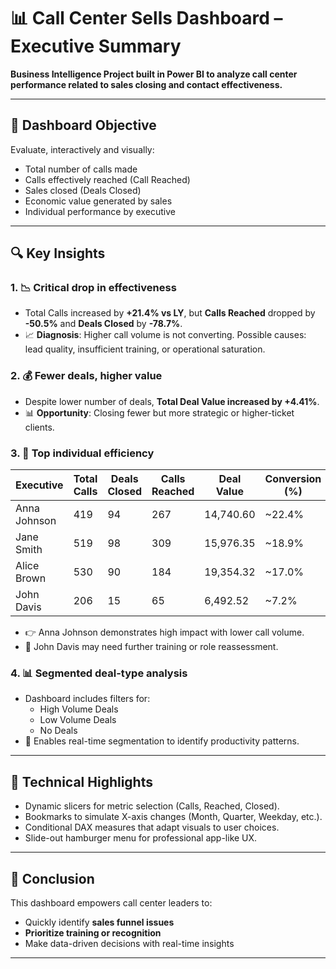 
# 📊 Call Center Sells Dashboard – Executive Summary

**Business Intelligence Project built in Power BI to analyze call center performance related to sales closing and contact effectiveness.**

---

## 🌟 Dashboard Objective

Evaluate, interactively and visually:
- Total number of calls made
- Calls effectively reached (Call Reached)
- Sales closed (Deals Closed)
- Economic value generated by sales
- Individual performance by executive

---

## 🔍 Key Insights

### 1. 📉 Critical drop in effectiveness
- Total Calls increased by **+21.4% vs LY**, but **Calls Reached** dropped by **-50.5%** and **Deals Closed** by **-78.7%**.
- 📈 **Diagnosis**: Higher call volume is not converting.
Possible causes: lead quality, insufficient training, or operational saturation.

### 2. 💰 Fewer deals, higher value
- Despite lower number of deals, **Total Deal Value increased by +4.41%**.
- 📊 **Opportunity**: Closing fewer but more strategic or higher-ticket clients.

### 3. 🧐 Top individual efficiency
| Executive       | Total Calls | Deals Closed | Calls Reached | Deal Value   | Conversion (%) |
|-----------------|-------------|---------------|----------------|---------------|----------------|
| Anna Johnson    | 419         | 94            | 267            | 14,740.60     | ~22.4%         |
| Jane Smith      | 519         | 98            | 309            | 15,976.35     | ~18.9%         |
| Alice Brown     | 530         | 90            | 184            | 19,354.32     | ~17.0%         |
| John Davis      | 206         | 15            | 65             | 6,492.52      | ~7.2%          |

- 👉 Anna Johnson demonstrates high impact with lower call volume.
- 🚫 John Davis may need further training or role reassessment.

### 4. 📊 Segmented deal-type analysis
- Dashboard includes filters for:
  - High Volume Deals
  - Low Volume Deals
  - No Deals
- 🔹 Enables real-time segmentation to identify productivity patterns.

---

## 🧰 Technical Highlights
- Dynamic slicers for metric selection (Calls, Reached, Closed).
- Bookmarks to simulate X-axis changes (Month, Quarter, Weekday, etc.).
- Conditional DAX measures that adapt visuals to user choices.
- Slide-out hamburger menu for professional app-like UX.

---

## 🧠 Conclusion

This dashboard empowers call center leaders to:
- Quickly identify **sales funnel issues**
- **Prioritize training or recognition**
- Make data-driven decisions with real-time insights

---
